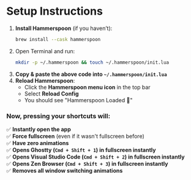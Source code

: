 # **Setup Instructions**

1. **Install Hammerspoon** (if you haven’t):  
   ```sh
   brew install --cask hammerspoon
   ```
2. Open Terminal and run:  
   ```sh
   mkdir -p ~/.hammerspoon && touch ~/.hammerspoon/init.lua
   ```
3. **Copy & paste the above code into `~/.hammerspoon/init.lua`**  
4. **Reload Hammerspoon**:  
   - Click the **Hammerspoon menu icon** in the top bar  
   - Select **Reload Config**  
   - You should see "Hammerspoon Loaded 🚀"  

### **Now, pressing your shortcuts will:**
✅ **Instantly open the app**  
✅ **Force fullscreen** (even if it wasn't fullscreen before)  
✅ **Have zero animations**  
✅ **Opens Ghostty (`Cmd + Shift + 1`) in fullscreen instantly**  
✅ **Opens Visual Studio Code (`Cmd + Shift + 2`) in fullscreen instantly**  
✅ **Opens Zen Browser (`Cmd + Shift + 3`) in fullscreen instantly**  
✅ **Removes all window switching animations**  



